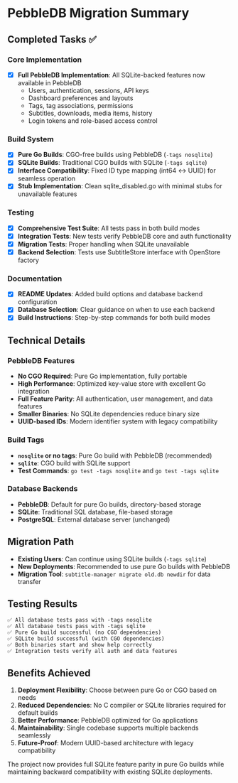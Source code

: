 # PebbleDB Migration Summary

## Completed Tasks ✅

### Core Implementation

- [x] **Full PebbleDB Implementation**: All SQLite-backed features now available
      in PebbleDB
  - Users, authentication, sessions, API keys
  - Dashboard preferences and layouts
  - Tags, tag associations, permissions
  - Subtitles, downloads, media items, history
  - Login tokens and role-based access control

### Build System

- [x] **Pure Go Builds**: CGO-free builds using PebbleDB (`-tags nosqlite`)
- [x] **SQLite Builds**: Traditional CGO builds with SQLite (`-tags sqlite`)
- [x] **Interface Compatibility**: Fixed ID type mapping (int64 ↔ UUID) for
      seamless operation
- [x] **Stub Implementation**: Clean sqlite_disabled.go with minimal stubs for
      unavailable features

### Testing

- [x] **Comprehensive Test Suite**: All tests pass in both build modes
- [x] **Integration Tests**: New tests verify PebbleDB core and auth
      functionality
- [x] **Migration Tests**: Proper handling when SQLite unavailable
- [x] **Backend Selection**: Tests use SubtitleStore interface with OpenStore
      factory

### Documentation

- [x] **README Updates**: Added build options and database backend configuration
- [x] **Database Selection**: Clear guidance on when to use each backend
- [x] **Build Instructions**: Step-by-step commands for both build modes

## Technical Details

### PebbleDB Features

- **No CGO Required**: Pure Go implementation, fully portable
- **High Performance**: Optimized key-value store with excellent Go integration
- **Full Feature Parity**: All authentication, user management, and data
  features
- **Smaller Binaries**: No SQLite dependencies reduce binary size
- **UUID-based IDs**: Modern identifier system with legacy compatibility

### Build Tags

- **`nosqlite` or no tags**: Pure Go build with PebbleDB (recommended)
- **`sqlite`**: CGO build with SQLite support
- **Test Commands**: `go test -tags nosqlite` and `go test -tags sqlite`

### Database Backends

- **PebbleDB**: Default for pure Go builds, directory-based storage
- **SQLite**: Traditional SQL database, file-based storage
- **PostgreSQL**: External database server (unchanged)

## Migration Path

- **Existing Users**: Can continue using SQLite builds (`-tags sqlite`)
- **New Deployments**: Recommended to use pure Go builds with PebbleDB
- **Migration Tool**: `subtitle-manager migrate old.db newdir` for data transfer

## Testing Results

```
✅ All database tests pass with -tags nosqlite
✅ All database tests pass with -tags sqlite
✅ Pure Go build successful (no CGO dependencies)
✅ SQLite build successful (with CGO dependencies)
✅ Both binaries start and show help correctly
✅ Integration tests verify all auth and data features
```

## Benefits Achieved

1. **Deployment Flexibility**: Choose between pure Go or CGO based on needs
2. **Reduced Dependencies**: No C compiler or SQLite libraries required for
   default builds
3. **Better Performance**: PebbleDB optimized for Go applications
4. **Maintainability**: Single codebase supports multiple backends seamlessly
5. **Future-Proof**: Modern UUID-based architecture with legacy compatibility

The project now provides full SQLite feature parity in pure Go builds while
maintaining backward compatibility with existing SQLite deployments.
